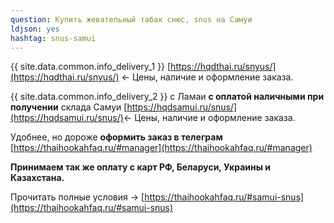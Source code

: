```yaml
---
question: Купить жевательный табак снюс, snus на Самуи
ldjson: yes
hashtag: snus-samui
---
```


{{ site.data.common.info_delivery_1 }} [https://hqdthai.ru/snyus/](https://hqdthai.ru/snyus/) <- Цены, наличие и оформление заказа.

{{ site.data.common.info_delivery_2 }} с Ламаи **с оплатой наличными при получении** склада Самуи [https://hqdsamui.ru/snus/](https://hqdsamui.ru/snus/)<- Цены, наличие и оформление заказа.

Удобнее, но дороже **оформить заказ в телеграм** [https://thaihookahfaq.ru/#manager](https://thaihookahfaq.ru/#manager)

**Принимаем так же оплату с карт РФ, Беларуси, Украины и Казахстана.**

Прочитать полные условия -> [https://thaihookahfaq.ru/#samui-snus](https://thaihookahfaq.ru/#samui-snus)
